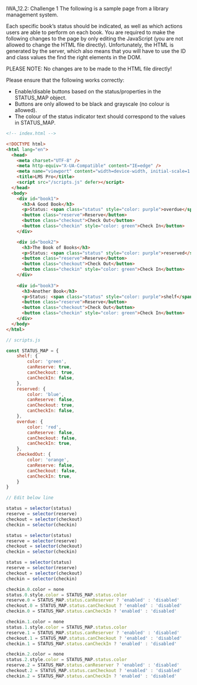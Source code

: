 IWA_12.2: Challenge 1
The following is a sample page from a library management system.

 

Each specific book’s status should be indicated, as well as which actions users are able to perform on each book. You are required to make the following changes to the page by only editing the JavaScript (you are not allowed to change the HTML file directly). Unfortunately, the HTML is generated by the server, which also means that you will have to use the ID and class values the find the right elements in the DOM.

 

PLEASE NOTE: No changes are to be made to the HTML file directly!

 

Please ensure that the following works correctly:

* Enable/disable buttons based on the status/properties in the STATUS_MAP object.
* Buttons are only allowed to be black and grayscale (no colour is allowed).
* The colour of the status indicator text should correspond to the values in    STATUS_MAP.
 
``` html
<!-- index.html -->

<!DOCTYPE html>
<html lang="en">
  <head>
    <meta charset="UTF-8" />
    <meta http-equiv="X-UA-Compatible" content="IE=edge" />
    <meta name="viewport" content="width=device-width, initial-scale=1.0" />
    <title>LMS Pro</title>
    <script src="/scripts.js" defer></script>
  </head>
  <body>
    <div id="book1">
      <h3>A Good Book</h3>
      <p>Status: <span class="status" style="color: purple">overdue</span></p>
      <button class="reserve">Reserve</button>
      <button class="checkout">Check Out</button>
      <button class="checkin" style="color: green">Check In</button>
    </div>

    <div id="book2">
      <h3>The Book of Books</h3>
      <p>Status: <span class="status" style="color: purple">reserved</span></p>
      <button class="reserve">Reserve</button>
      <button class="checkout">Check Out</button>
      <button class="checkin" style="color: green">Check In</button>
    </div>
    
    <div id="book3">
      <h3>Another Book</h3>
      <p>Status: <span class="status" style="color: purple">shelf</span></p>
      <button class="reserve">Reserve</button>
      <button class="checkout">Check Out</button>
      <button class="checkin" style="color: green">Check In</button>
    </div>
  </body>
</html>
 ```

 
``` js
// scripts.js

const STATUS_MAP = {
    shelf: {
        color: 'green',
        canReserve: true,
        canCheckout: true,
        canCheckIn: false,
    },
    reserved: {
        color: 'blue',
        canReserve: false,
        canCheckout: true,
        canCheckIn: false,
    },
    overdue: {
        color: 'red',
        canReserve: false,
        canCheckout: false,
        canCheckIn: true,
    },
    checkedOut: {
        color: 'orange',
        canReserve: false,
        canCheckout: false,
        canCheckIn: true,
    }
}

// Edit below line 

status = selector(status)
reserve = selector(reserve)
checkout = selector(checkout)
checkin = selector(checkin)

status = selector(status)
reserve = selector(reserve)
checkout = selector(checkout)
checkin = selector(checkin)

status = selector(status)
reserve = selector(reserve)
checkout = selector(checkout)
checkin = selector(checkin)

checkin.0.color = none
status.0.style.color = STATUS_MAP.status.color
reserve.0 = STATUS_MAP.status.canReserver ? 'enabled' : 'disabled'
checkout.0 = STATUS_MAP.status.canCheckout ? 'enabled' : 'disabled'
checkin.0 = STATUS_MAP.status.canCheckIn ? 'enabled' : 'disabled'

checkin.1.color = none
status.1.style.color = STATUS_MAP.status.color
reserve.1 = STATUS_MAP.status.canReserver ? 'enabled' : 'disabled'
checkout.1 = STATUS_MAP.status.canCheckout ? 'enabled' : 'disabled'
checkin.1 = STATUS_MAP.status.canCheckIn ? 'enabled' : 'disabled'

checkin.2.color = none
status.2.style.color = STATUS_MAP.status.color
reserve.2 = STATUS_MAP.status.canReserver ? 'enabled' : 'disabled'
checkout.2 = STATUS_MAP.status.canCheckout ? 'enabled' : 'disabled'
checkin.2 = STATUS_MAP.status.canCheckIn ? 'enabled' : 'disabled'
```